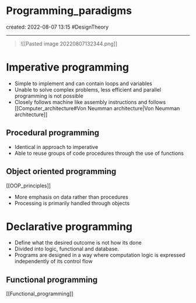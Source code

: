 
# Programming_paradigms
created: 2022-08-07 13:15
#DesignTheory 

---
> ![[Pasted image 20220807132344.png]]

# Imperative programming 
- Simple to implement and can contain loops and variables 
- Unable to solve complex problems, less efficient and parallel programming is not possible 
- Closely follows machine like assembly instructions and follows  [[Computer_architecture#Von Neumman architecture|Von Neumman architecture]]

## Procedural programming 
- Identical in approach to imperative 
- Able to reuse groups of code procedures through the use of functions 

## Object oriented programming 
[[OOP_principles]]
- More emphasis on data rather than procedures 
- Processing is primarily handled through objects

# Declarative programming 
- Define what the desired outcome is not how its done
- Divided into logic, functional and database.
- Programs are designed in a way where computation logic is expressed independently of its control flow
## Functional programming 
[[Functional_programming]]








